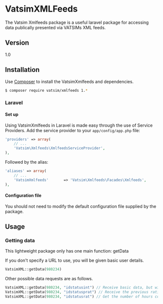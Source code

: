 VatsimXMLFeeds
=========

The Vatsim Xmlfeeds package is a useful laravel package for accessing data publically presented via VATSIMs XML feeds.

Version
----

1.0

Installation
--------------

Use [Composer](http://getcomposer.org) to install the VatsimXmlfeeds and dependencies.

```sh
$ composer require vatsim/xmlfeeds 1.*
```

### Laravel
#### Set up
Using VatsimXmlfeeds in Laravel is made easy through the use of Service Providers. Add the service provider to your `app/config/app.php` file:
```php
'providers' => array(
    // ...
    'Vatsim\Xmlfeeds\XmlfeedsServiceProvider',
),
```

Followed by the alias:
```php
'aliases' => array(
    // ...
    'VatsimXmlfeeds'       => 'Vatsim\Xmlfeeds\Facades\Xmlfeeds',
),
```

#### Configuration file
You should not need to modify the default configuration file supplied by the package.


## Usage
### Getting data

This lightweight package only has one main function: getData

If you don't specify a URL to use, you will be given basic user details.
```php
VatsimXML::getData(980234)
```

Other possible data requests are as follows.

```php
VatsimXML::getData(980234, "idstatusint") // Receive basic data, but with numeric ratings rather than verbose.
VatsimXML::getData(980234, "idstatusprat") // Receive the previous rating, for ADM, SUP or INS accounts.
VatsimXML::getData(980234, "idstatusrat") // Get the number of hours controlled at each rating level.
```